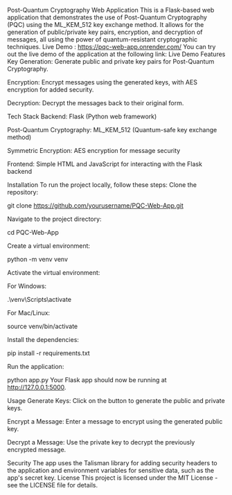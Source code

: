 Post-Quantum Cryptography Web Application
This is a Flask-based web application that demonstrates the use of Post-Quantum Cryptography (PQC) using the ML_KEM_512 key exchange method. It allows for the generation of public/private key pairs, encryption, and decryption of messages, all using the power of quantum-resistant cryptographic techniques.
Live Demo : https://pqc-web-app.onrender.com/
You can try out the live demo of the application at the following link:
 Live Demo
Features
Key Generation: Generate public and private key pairs for Post-Quantum Cryptography.


Encryption: Encrypt messages using the generated keys, with AES encryption for added security.


Decryption: Decrypt the messages back to their original form.


Tech Stack
Backend: Flask (Python web framework)


Post-Quantum Cryptography: ML_KEM_512 (Quantum-safe key exchange method)


Symmetric Encryption: AES encryption for message security


Frontend: Simple HTML and JavaScript for interacting with the Flask backend


Installation
To run the project locally, follow these steps:
Clone the repository:

 

git clone https://github.com/yourusername/PQC-Web-App.git


Navigate to the project directory:

 

cd PQC-Web-App


Create a virtual environment:

 

python -m venv venv


Activate the virtual environment:


For Windows:

 
.\venv\Scripts\activate


For Mac/Linux:

 

source venv/bin/activate


Install the dependencies:

 

pip install -r requirements.txt


Run the application:



python app.py
 Your Flask app should now be running at http://127.0.0.1:5000.


Usage
Generate Keys: Click on the button to generate the public and private keys.


Encrypt a Message: Enter a message to encrypt using the generated public key.


Decrypt a Message: Use the private key to decrypt the previously encrypted message.


Security
The app uses the Talisman library for adding security headers to the application and environment variables for sensitive data, such as the app's secret key.
License
This project is licensed under the MIT License - see the LICENSE file for details.

